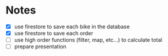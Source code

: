 # Notes

- [x] use firestore to save each bike in the database
- [x] use firestore to save each order
- [ ] use high order functions (filter, map, etc...) to calculate total
- [ ] prepare presentation

